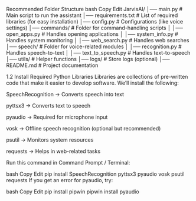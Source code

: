 Recommended Folder Structure
bash
Copy
Edit
JarvisAI/
│── main.py               # Main script to run the assistant
│── requirements.txt      # List of required libraries (for easy installation)
│── config.py             # Configurations (like voice settings)
│── commands/             # Folder for command-handling scripts
│   │── open_apps.py      # Handles opening applications
│   │── system_info.py    # Handles system monitoring
│   │── web_search.py     # Handles web searches
│── speech/               # Folder for voice-related modules
│   │── recognition.py    # Handles speech-to-text
│   │── text_to_speech.py # Handles text-to-speech
│── utils/                # Helper functions
│── logs/                 # Store logs (optional)
│── README.md             # Project documentation




1.2 Install Required Python Libraries
Libraries are collections of pre-written code that make it easier to develop software. We’ll install the following:

SpeechRecognition → Converts speech into text

pyttsx3 → Converts text to speech

pyaudio → Required for microphone input

vosk → Offline speech recognition (optional but recommended)

psutil → Monitors system resources

requests → Helps in web-related tasks

Run this command in Command Prompt / Terminal:

bash
Copy
Edit
pip install SpeechRecognition pyttsx3 pyaudio vosk psutil requests
If you get an error for pyaudio, try:

bash
Copy
Edit
pip install pipwin
pipwin install pyaudio
